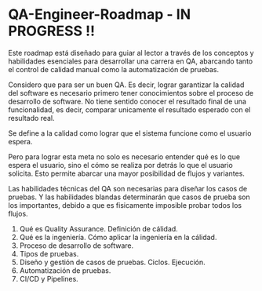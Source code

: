 # QA-Engineer-Roadmap - IN PROGRESS !! 

Este roadmap está diseñado para guiar al lector a través de los conceptos y habilidades esenciales para desarrollar una carrera en QA, abarcando tanto el control de calidad manual como la automatización de pruebas. 

Considero que para ser un buen QA. Es decir, lograr garantizar la calidad del software es necesario primero tener conocimientos sobre el proceso de desarrollo de software. No tiene sentido conocer el resultado final de una funcionalidad, es decir, comparar unicamente el resultado esperado con el resultado real. 

Se define a la calidad como lograr que el sistema funcione como el usuario espera. 

Pero para lograr esta meta no solo es necesario entender qué es lo que espera el usuario, sino el cómo se realiza por detrás lo que el usuario solicita. Esto permite abarcar una mayor posibilidad de flujos y variantes. 

Las habilidades técnicas del QA son necesarias para diseñar los casos de pruebas. Y las habilidades blandas determinarán que casos de prueba son los importantes, debido a que es fisicamente imposible probar todos los flujos. 

1. Qué es Quality Assurance. Definición de cálidad. 
2. Qué es la ingeniería. Cómo aplicar la ingeniería en la cálidad. 
3. Proceso de desarrollo de software.
4. Tipos de pruebas.
5. Diseño y gestión de casos de pruebas. Ciclos. Ejecución.
6. Automatización de pruebas.
7. CI/CD y Pipelines.
